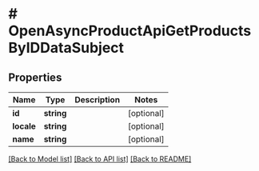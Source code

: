 # # OpenAsyncProductApiGetProductsByIDDataSubject

## Properties

Name | Type | Description | Notes
------------ | ------------- | ------------- | -------------
**id** | **string** |  | [optional]
**locale** | **string** |  | [optional]
**name** | **string** |  | [optional]

[[Back to Model list]](../../README.md#models) [[Back to API list]](../../README.md#endpoints) [[Back to README]](../../README.md)
